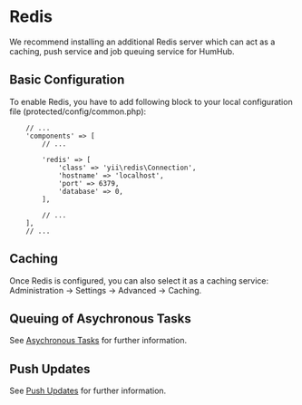 Redis
=====

We recommend installing an additional Redis server which can act as a caching, push service and job queuing service for HumHub.


Basic Configuration
------------------

To enable Redis, you have to add following block to your local configuration file (protected/config/common.php):

```
    // ...
    'components' => [
        // ...

        'redis' => [
            'class' => 'yii\redis\Connection',
            'hostname' => 'localhost',
            'port' => 6379,
            'database' => 0,
        ],
        
        // ...
    ],
    // ...

```

Caching 
-------

Once Redis is configured, you can also select it as a caching service: Administration -> Settings -> Advanced -> Caching.


Queuing of Asychronous Tasks
----------------------------

See [Asychronous Tasks](asychornous-tasks.md) for further information.


Push Updates
------------

See [Push Updates](push-updates.md) for further information.


